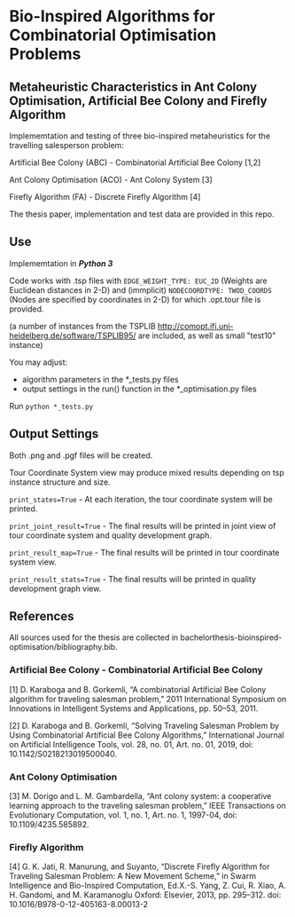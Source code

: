 # Bio-Inspired Algorithms for Combinatorial Optimisation Problems
## Metaheuristic Characteristics in Ant Colony Optimisation, Artificial Bee Colony and Firefly Algorithm 

Implememtation and testing of three bio-inspired metaheuristics for the travelling salesperson problem:

Artificial Bee Colony (ABC) - Combinatorial Artificial Bee Colony [1,2]

Ant Colony Optimisation (ACO) - Ant Colony System [3]

Firefly Algorithm (FA) - Discrete Firefly Algorithm [4]

The thesis paper, implementation and test data are provided in this repo.

## Use

Implememtation in ***Python 3***

Code works with .tsp files with ```EDGE_WEIGHT_TYPE: EUC_2D``` (Weights are Euclidean distances in 2-D) and (immplicit) ```NODECOORDTYPE: TWOD_COORDS``` (Nodes are specified by coordinates in 2-D) for which .opt.tour file is provided.

(a number of instances from the TSPLIB http://comopt.ifi.uni-heidelberg.de/software/TSPLIB95/ are included, as well as small "test10" instance)

You may adjust:
- algorithm parameters in the *_tests.py files
- output settings in the run() function in the *_optimisation.py files

Run ```python *_tests.py```

## Output Settings

Both .png and .pgf files will be created.

Tour Coordinate System view may produce mixed results depending on tsp instance structure and size.

```print_states=True``` - At each iteration, the tour coordinate system will be printed.

```print_joint_result=True``` - The final results will be printed in joint view of tour coordinate system and quality development graph.

```print_result_map=True``` - The final results will be printed in tour coordinate system view.

```print_result_stats=True``` - The final results will be printed in quality development graph view.

## References

All sources used for the thesis are collected in bachelorthesis-bioinspired-optimisation/bibliography.bib.

### Artificial Bee Colony - Combinatorial Artificial Bee Colony 

[1] D. Karaboga and B. Gorkemli, “A combinatorial Artificial Bee Colony algorithm for traveling salesman problem,” 2011 International Symposium on Innovations in Intelligent Systems and Applications, pp. 50–53, 2011.

[2] D. Karaboga and B. Gorkemli, “Solving Traveling Salesman Problem by Using Combinatorial Artificial Bee Colony Algorithms,” International Journal on Artificial Intelligence Tools, vol. 28, no. 01, Art. no. 01, 2019, doi: 10.1142/S0218213019500040.

### Ant Colony Optimisation

[3] M. Dorigo and L. M. Gambardella, “Ant colony system: a cooperative learning approach to the traveling salesman problem,” IEEE Transactions on Evolutionary Computation, vol. 1, no. 1, Art. no. 1, 1997-04, doi: 10.1109/4235.585892.

### Firefly Algorithm

[4] G. K. Jati, R. Manurung, and Suyanto, “Discrete Firefly Algorithm for Traveling Salesman Problem: A New Movement Scheme,” in Swarm Intelligence and Bio-Inspired Computation, Ed.X.-S. Yang, Z. Cui, R. Xiao, A. H. Gandomi, and M. Karamanoglu Oxford: Elsevier, 2013, pp. 295–312. doi: 10.1016/B978-0-12-405163-8.00013-2
